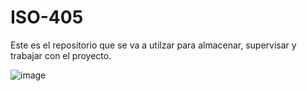 # ISO-405
Este es el repositorio que se va a utilzar para almacenar, supervisar y trabajar con el proyecto.

![image](https://github.com/user-attachments/assets/ba72ff19-9b15-4a2e-ba49-91498522d107)
